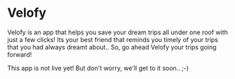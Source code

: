 # Velofy
Velofy is an app that helps you save your dream trips all under one roof with just a few clicks! Its your best friend that reminds you timely of your trips that you had always dreamt about.. So, go ahead Velofy your trips going forward!


This app is not live yet! But don't worry, we'll get to it soon.. ;-)